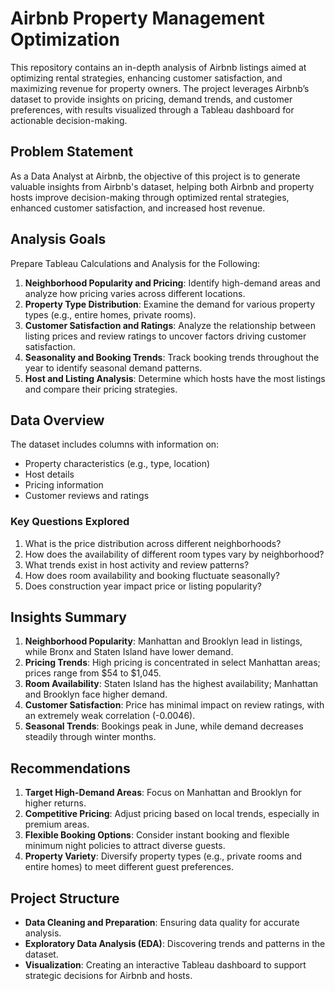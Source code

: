 # Airbnb Property Management Optimization

This repository contains an in-depth analysis of Airbnb listings aimed at optimizing rental strategies, enhancing customer satisfaction, and maximizing revenue for property owners. The project leverages Airbnb’s dataset to provide insights on pricing, demand trends, and customer preferences, with results visualized through a Tableau dashboard for actionable decision-making.

## Problem Statement
As a Data Analyst at Airbnb, the objective of this project is to generate valuable insights from Airbnb's dataset, helping both Airbnb and property hosts improve decision-making through optimized rental strategies, enhanced customer satisfaction, and increased host revenue.

## Analysis Goals

Prepare Tableau Calculations and Analysis for the Following:
1. **Neighborhood Popularity and Pricing**: Identify high-demand areas and analyze how pricing varies across different locations.
2. **Property Type Distribution**: Examine the demand for various property types (e.g., entire homes, private rooms).
3. **Customer Satisfaction and Ratings**: Analyze the relationship between listing prices and review ratings to uncover factors driving customer satisfaction.
4. **Seasonality and Booking Trends**: Track booking trends throughout the year to identify seasonal demand patterns.
5. **Host and Listing Analysis**: Determine which hosts have the most listings and compare their pricing strategies.

## Data Overview

The dataset includes columns with information on:
- Property characteristics (e.g., type, location)
- Host details
- Pricing information
- Customer reviews and ratings

### Key Questions Explored
1. What is the price distribution across different neighborhoods?
2. How does the availability of different room types vary by neighborhood?
3. What trends exist in host activity and review patterns?
4. How does room availability and booking fluctuate seasonally?
5. Does construction year impact price or listing popularity?

## Insights Summary

1. **Neighborhood Popularity**: Manhattan and Brooklyn lead in listings, while Bronx and Staten Island have lower demand.
2. **Pricing Trends**: High pricing is concentrated in select Manhattan areas; prices range from $54 to $1,045.
3. **Room Availability**: Staten Island has the highest availability; Manhattan and Brooklyn face higher demand.
4. **Customer Satisfaction**: Price has minimal impact on review ratings, with an extremely weak correlation (-0.0046).
5. **Seasonal Trends**: Bookings peak in June, while demand decreases steadily through winter months.

## Recommendations

1. **Target High-Demand Areas**: Focus on Manhattan and Brooklyn for higher returns.
2. **Competitive Pricing**: Adjust pricing based on local trends, especially in premium areas.
3. **Flexible Booking Options**: Consider instant booking and flexible minimum night policies to attract diverse guests.
4. **Property Variety**: Diversify property types (e.g., private rooms and entire homes) to meet different guest preferences.

## Project Structure

- **Data Cleaning and Preparation**: Ensuring data quality for accurate analysis.
- **Exploratory Data Analysis (EDA)**: Discovering trends and patterns in the dataset.
- **Visualization**: Creating an interactive Tableau dashboard to support strategic decisions for Airbnb and hosts.
